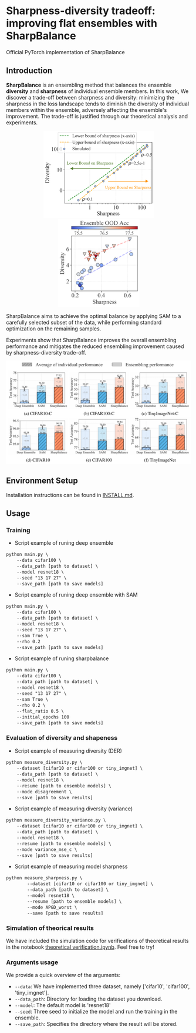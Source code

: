 # Sharpness-diversity tradeoff: improving flat ensembles with SharpBalance

Official PyTorch implementation of SharpBalance

## Introduction

__SharpBalance__ is an ensembling method that balances the ensemble **diversity** and **sharpness** of individual ensemble members. In this work, We discover a trade-off between sharpness and diversity: minimizing the sharpness in the loss landscape tends to diminish the diversity of individual members within the ensemble, adversely affecting the ensemble's improvement. The trade-off is justified through our theoretical analysis and experiments.

<p align="center">
  <img src="./assert/simulated_estimated.png" width="300" />
  <img src="./assert/teaser_cifar10_trade_off.png" width="221" /> 
</p>

SharpBalance aims to achieve the optimal balance by applying SAM to a carefully selected subset of the data, while performing standard optimization on the remaining samples. 
<!-- The pipeline of the algorithm is shown below

<p align="center">
  <img src="./assert/sharpbalance_diagram.png" width="500" />
</p> -->

Experiments show that SharpBalance improves the overall ensembling performance and mitigates the reduced ensembling improvement caused by sharpness-diversity trade-off.

<p align="center">
  <img src="./assert/benchmark_results.png" width="600" />
</p>


## Environment Setup

Installation instructions can be found in [INSTALL.md](INSTALL.md).

## Usage

### Training

* Script example of runing deep ensemble

```
python main.py \
    --data cifar100 \
    --data_path [path to dataset] \
    --model resnet18 \
    --seed "13 17 27" \
    --save_path [path to save models]
```

* Script example of runing deep ensemble with SAM

```
python main.py \
    --data cifar100 \
    --data_path [path to dataset] \
    --model resnet18 \
    --seed "13 17 27" \
    --sam True \
    --rho 0.2
    --save_path [path to save models]
```

* Script example of runing sharpbalance

```
python main.py \
    --data cifar100 \
    --data_path [path to dataset] \
    --model resnet18 \
    --seed "13 17 27" \
    --sam True \
    --rho 0.2 \
    --flat_ratio 0.5 \
    --initial_epochs 100
    --save_path [path to save models]
```

### Evaluation of diversity and shapeness 

* Script example of measuring diversity (DER)

```
python measure_diversity.py \
    --dataset [cifar10 or cifar100 or tiny_imgnet] \
    --data_path [path to dataset] \
    --model resnet18 \
    --resume [path to ensemble models] \
    --mode disagreement \
    --save [path to save results]
```

* Script example of measuring diversity (variance)

```
python measure_diversity_variance.py \
    --dataset [cifar10 or cifar100 or tiny_imgnet] \
    --data_path [path to dataset] \
    --model resnet18 \
    --resume [path to ensemble models] \
    --mode variance_mse_c \
    --save [path to save results]
```

* Script example of measuring model sharpness

```
python measure_sharpness.py \
        --dataset [cifar10 or cifar100 or tiny_imgnet] \
        --data_path [path to dataset] \
        --model resnet18 \
        --resume [path to ensemble models] \
        --mode APGD_worst \
        --save [path to save results]
```

### Simulation of theorical results

We have included the simulation code for verifications of theoretical results in the notebook [theoretical verification.ipynb](./theoretical_verification.ipynb). Feel free to try!


### Arguments usage

We provide a quick overview of the arguments:  

- `--data`: We have implemented three dataset, namely ['cifar10', 'cifar100', 'tiny_imgnet'].
- `--data_path`: Directory for loading the dataset you download.
- `--model`: The default model is 'resnet18'
- `--seed`: Three seed to initialize the model and run the training in the ensemble.
- `--save_path`: Specifies the directory where the result will be stored.
